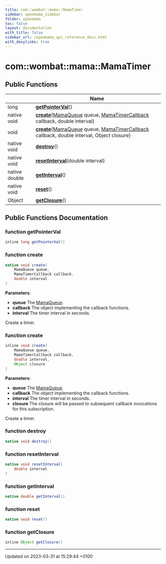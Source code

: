 ```yaml
---
title: com::wombat::mama::MamaTimer
sidebar: openmama_sidebar
folder: openmama
toc: false
layout: documentation
with_title: false
sidebar_url: /openmama_api_reference_docs.html
with_doxylinks: true
---
```


# com::wombat::mama::MamaTimer





## Public Functions

|                | Name           |
| -------------- | -------------- |
| long | **[getPointerVal](classcom_1_1wombat_1_1mama_1_1MamaTimer.html#function-getpointerval)**() |
| native void | **[create](classcom_1_1wombat_1_1mama_1_1MamaTimer.html#function-create)**([MamaQueue](classcom_1_1wombat_1_1mama_1_1MamaQueue.html) queue, [MamaTimerCallback](interfacecom_1_1wombat_1_1mama_1_1MamaTimerCallback.html) callback, double interval) |
| void | **[create](classcom_1_1wombat_1_1mama_1_1MamaTimer.html#function-create)**([MamaQueue](classcom_1_1wombat_1_1mama_1_1MamaQueue.html) queue, [MamaTimerCallback](interfacecom_1_1wombat_1_1mama_1_1MamaTimerCallback.html) callback, double interval, Object closure) |
| native void | **[destroy](classcom_1_1wombat_1_1mama_1_1MamaTimer.html#function-destroy)**() |
| native void | **[resetInterval](classcom_1_1wombat_1_1mama_1_1MamaTimer.html#function-resetinterval)**(double interval) |
| native double | **[getInterval](classcom_1_1wombat_1_1mama_1_1MamaTimer.html#function-getinterval)**() |
| native void | **[reset](classcom_1_1wombat_1_1mama_1_1MamaTimer.html#function-reset)**() |
| Object | **[getClosure](classcom_1_1wombat_1_1mama_1_1MamaTimer.html#function-getclosure)**() |

## Public Functions Documentation

### function getPointerVal

```java
inline long getPointerVal()
```


### function create

```java
native void create(
    MamaQueue queue,
    MamaTimerCallback callback,
    double interval
)
```


**Parameters**: 

  * **queue** The [MamaQueue](classcom_1_1wombat_1_1mama_1_1MamaQueue.html). 
  * **callback** The object implementing the callback functions. 
  * **interval** The timer interval in seconds. 


Create a timer.


### function create

```java
inline void create(
    MamaQueue queue,
    MamaTimerCallback callback,
    double interval,
    Object closure
)
```


**Parameters**: 

  * **queue** The [MamaQueue](classcom_1_1wombat_1_1mama_1_1MamaQueue.html). 
  * **callback** The object implementing the callback functions. 
  * **interval** The timer interval in seconds. 
  * **closure** The closure will be passed to subsequent callback invocations for this subscription. 


Create a timer.


### function destroy

```java
native void destroy()
```


### function resetInterval

```java
native void resetInterval(
    double interval
)
```


### function getInterval

```java
native double getInterval()
```


### function reset

```java
native void reset()
```


### function getClosure

```java
inline Object getClosure()
```


-------------------------------

Updated on 2023-03-31 at 15:29:44 +0100